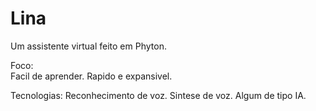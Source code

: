 # Lina
Um assistente virtual feito em Phyton.

Foco:   
    Facil de aprender.
    Rapido e expansivel.

Tecnologias:
    Reconhecimento de voz.
    Sintese de voz.
    Algum de tipo IA.
